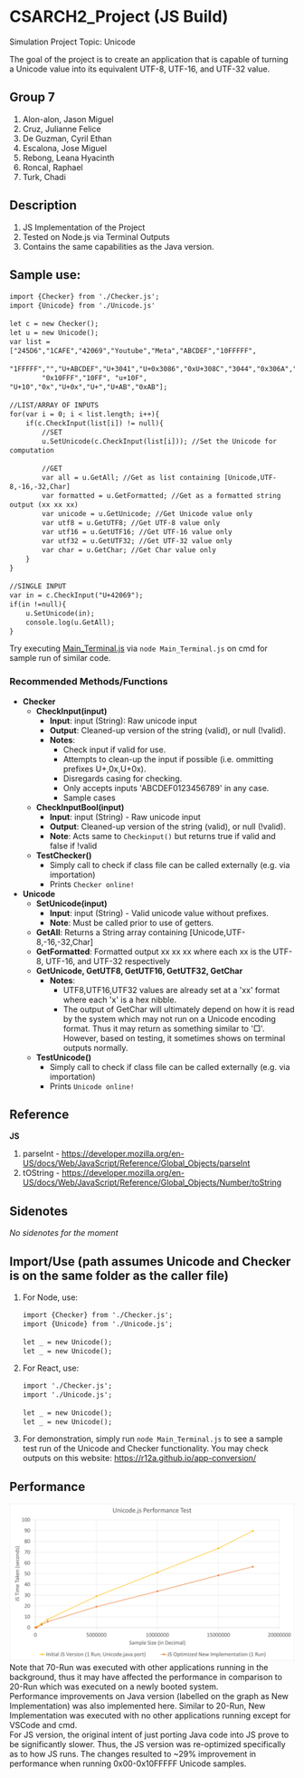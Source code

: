 # CSARCH2_Project (JS Build)
Simulation Project
Topic: Unicode

The goal of the project is to create an application that is capable of turning a Unicode value into its equivalent UTF-8, UTF-16, and UTF-32 value.

## Group 7
1. Alon-alon, Jason Miguel
2. Cruz, Julianne Felice
3. De Guzman, Cyril Ethan
4. Escalona, Jose Miguel
5. Rebong, Leana Hyacinth
6. Roncal, Raphael
7. Turk, Chadi

## Description
1. JS Implementation of the Project
2. Tested on Node.js via Terminal Outputs
3. Contains the same capabilities as the Java version.
## Sample use:
```
import {Checker} from './Checker.js';
import {Unicode} from './Unicode.js'

let c = new Checker();
let u = new Unicode();
var list = ["245D6","1CAFE","42069","Youtube","Meta","ABCDEF","10FFFFF",
        "1FFFFF","","U+ABCDEF","U+3041","U+0x3086","0xU+308C","3044","0x306A","zxcvbnm","0x10FFFF",
        "0x10FFF","10FF", "u+10F", "U+10","0x","U+0x","U+","U+AB","0xAB"];

//LIST/ARRAY OF INPUTS
for(var i = 0; i < list.length; i++){
    if(c.CheckInput(list[i]) != null){
        //SET
        u.SetUnicode(c.CheckInput(list[i])); //Set the Unicode for computation
        
        //GET
        var all = u.GetAll; //Get as list containing [Unicode,UTF-8,-16,-32,Char]
        var formatted = u.GetFormatted; //Get as a formatted string output (xx xx xx)
        var unicode = u.GetUnicode; //Get Unicode value only
        var utf8 = u.GetUTF8; //Get UTF-8 value only
        var utf16 = u.GetUTF16; //Get UTF-16 value only
        var utf32 = u.GetUTF32; //Get UTF-32 value only
        var char = u.GetChar; //Get Char value only
    }
}

//SINGLE INPUT
var in = c.CheckInput("U+42069");
if(in !=null){
	u.SetUnicode(in);
	console.log(u.GetAll);
}
```
Try executing [Main_Terminal.js](https://github.com/cyril-deguzman/ascii-converter/blob/master/others/Simulation_JS/Main_Terminal.js) via `node Main_Terminal.js` on cmd for sample run of similar code.
### Recommended Methods/Functions
* **Checker**
	* **CheckInput(input)**
		* **Input**: input (String): Raw unicode input
		* **Output**: Cleaned-up version of the string (valid), or null (!valid).
		* **Notes**:
			* Check input if valid for use. 
			* Attempts to clean-up the input if possible (i.e. ommitting prefixes U+,0x,U+0x).
			* Disregards casing for checking.
			* Only accepts inputs 'ABCDEF0123456789' in any case.
			* Sample cases
	* **CheckInputBool(input)**
		* **Input**: input (String) - Raw unicode input
		* **Output**: Cleaned-up version of the string (valid), or null (!valid).
		* **Note**: Acts same to `Checkinput()` but returns true if valid and false if !valid
    * **TestChecker()**
    	* Simply call to check if class file can be called externally (e.g. via importation)
    	* Prints `Checker online!`
* **Unicode**
	* **SetUnicode(input)**
		* **Input**: input (String) - Valid unicode value without prefixes.
		* **Note**: Must be called prior to use of getters. 
	* **GetAll**: Returns a String array containing [Unicode,UTF-8,-16,-32,Char]
	* **GetFormatted**: Formatted output xx xx xx where each xx is the UTF-8, UTF-16, and UTF-32 respectively
	* **GetUnicode, GetUTF8, GetUTF16, GetUTF32, GetChar**
		* **Notes**: 
			* UTF8,UTF16,UTF32 values are already set at a 'xx' format where each 'x' is a hex nibble. 
			* The output of GetChar will ultimately depend on how it is read by the system which may not run on a Unicode encoding format. Thus it may return as something similar to '□'. However, based on testing, it sometimes shows on terminal outputs normally.
	* **TestUnicode()**
    	* Simply call to check if class file can be called externally (e.g. via importation)
    	* Prints `Unicode online!`
## Reference
**JS**
1. parseInt - https://developer.mozilla.org/en-US/docs/Web/JavaScript/Reference/Global_Objects/parseInt
2. tOString - https://developer.mozilla.org/en-US/docs/Web/JavaScript/Reference/Global_Objects/Number/toString

## Sidenotes
*No sidenotes for the moment*

## Import/Use (path assumes Unicode and Checker is on the same folder as the caller file)
1. For Node, use:
	```
    import {Checker} from './Checker.js';
	import {Unicode} from './Unicode.js';
	
	let _ = new Unicode();
	let _ = new Unicode();
    ```
2. For React, use:
	```
	import './Checker.js';
	import './Unicode.js';
	
	let _ = new Unicode();
	let _ = new Unicode();
    ```
3. For demonstration, simply run `node Main_Terminal.js` to see a sample test run of the Unicode and Checker functionality. You may check outputs on this website: <https://r12a.github.io/app-conversion/>

## Performance
<img src="performance.png" alt="Unicode Java Performance"/>
Note that 70-Run was executed with other applications running in the background, thus it may have affected the performance in comparison to 20-Run which was executed on a newly booted system. <br>
Performance improvements on Java version (labelled on the graph as New Implementation) was also implemented here. Similar to 20-Run, New Implementation was executed with no other applications running except for VSCode and cmd. <br> 
For JS version, the original intent of just porting Java code into JS prove to be significantly slower. Thus, the JS version was re-optimized specifically as to how JS runs. The changes resulted to ~29% improvement in performance when running 0x00-0x10FFFFF Unicode samples.<br>